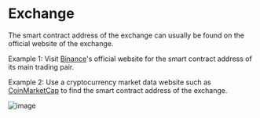 # Exchange

The smart contract address of the exchange can usually be found on the official website of the exchange.

Example 1: Visit [Binance](https://www.binance.com/en)'s official website for the smart contract address of its main trading pair.

Example 2: Use a cryptocurrency market data website such as [CoinMarketCap](https://coinmarketcap.com/) to find the smart contract address of the exchange.

![image](https://docs.codatta.io/~gitbook/image?url=https%3A%2F%2F1881594289-files.gitbook.io%2F%7E%2Ffiles%2Fv0%2Fb%2Fgitbook-x-prod.appspot.com%2Fo%2Fspaces%252F1R7hte14lgxgSWN8B4ik%252Fuploads%252FJW5VReXtl4h1fcE9P864%252Fimage.png%3Falt%3Dmedia%26token%3D9659b533-48f0-4cb6-b232-ccec94419df9&width=768&dpr=2&quality=100&sign=311ce53a&sv=1)

